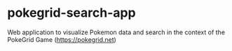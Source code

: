# pokegrid-search-app
Web application to visualize Pokemon data and search in the context of the PokeGrid Game (https://pokegrid.net)
